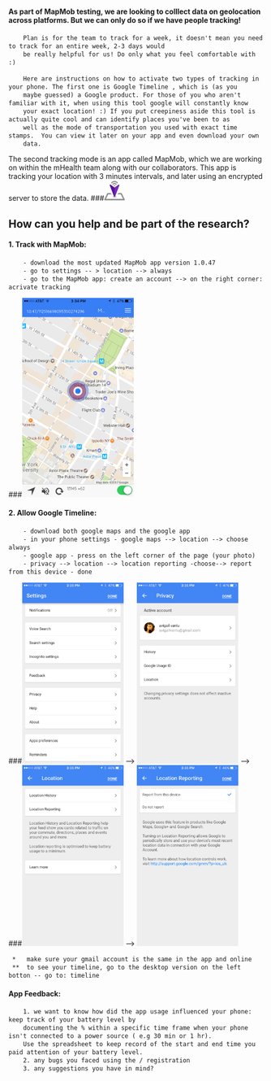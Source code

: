 
#### As part of MapMob testing, we are looking to colllect data on geolocation across platforms. But we can only do so if we have people tracking! 
        Plan is for the team to track for a week, it doesn't mean you need to track for an entire week, 2-3 days would
        be really helpful for us! Do only what you feel comfortable with :)

        Here are instructions on how to activate two types of tracking in your phone. The first one is Google Timeline , which is (as you
        maybe guessed) a Google product. For those of you who aren't familiar with it, when using this tool google will constantly know 
        your exact location! :) If you put creepiness aside this tool is actually quite cool and can identify places you've been to as 
        well as the mode of transportation you used with exact time stamps.  You can view it later on your app and even download your own 
        data. 

The second tracking mode is an app called MapMob, which we are working on within the mHealth team along with our collaborators. This app is tracking your location with 3 minutes intervals, and later using an encrypted server to store the data.
###<img src="/Images/cropped-logo_transparent.png" width="40">
## How can you help and be part of the research?  
#### 1. Track with MapMob:
        - download the most updated MapMob app version 1.0.47
        - go to settings -- > location --> always 
        - go to the MapMob app: create an account --> on the right corner: acrivate tracking 

###<img src="/Images/IMG_2012.PNG" width="220">

              
#### 2. Allow Google Timeline: 
        - download both google maps and the google app
        - in your phone settings - google maps --> location --> choose always
        - google app - press on the left corner of the page (your photo) 
        - privacy --> location --> location reporting -choose--> report from this device - done
        
###<img src="/Images/IMG_2013.PNG" width="200"> --> <img src="/Images/IMG_2014.PNG" width="200"> -->
###<img src="/Images/IMG_2015.PNG" width="200"> --> <img src="/Images/IMG_2016.PNG" width="200">

     *   make sure your gmail account is the same in the app and online
     **  to see your timeline, go to the desktop version on the left botton -- go to: timeline 

#### App Feedback: 
        1. we want to know how did the app usage influenced your phone: keep track of your battery level by 
        documenting the % within a specific time frame when your phone isn't connected to a power source ( e.g 30 min or 1 hr). 
        Use the spreadsheet to keep record of the start and end time you paid attention of your battery level. 
        2. any bugs you faced using the / registration 
        3. any suggestions you have in mind? 
